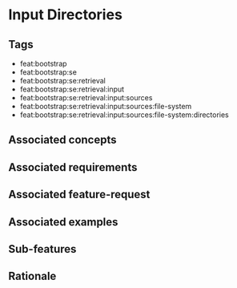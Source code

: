 # Input Directories



## Tags

- feat:bootstrap
- feat:bootstrap:se
- feat:bootstrap:se:retrieval
- feat:bootstrap:se:retrieval:input
- feat:bootstrap:se:retrieval:input:sources
- feat:bootstrap:se:retrieval:input:sources:file-system
- feat:bootstrap:se:retrieval:input:sources:file-system:directories

## Associated concepts

## Associated requirements

## Associated feature-request

## Associated examples

## Sub-features

## Rationale